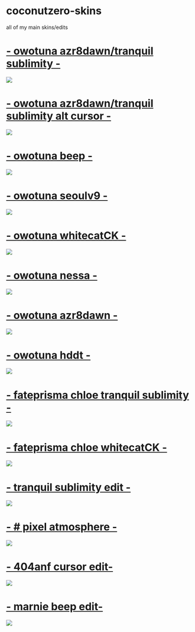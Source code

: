 # coconutzero-skins

all of my main skins/edits 

# [- owotuna azr8dawn/tranquil sublimity -](https://drive.google.com/open?id=1fjnH2hA6GUGCm-W8CNT8m8ZmdIGRdWqj)
![](https://imgur.com/OPdhegI.jpg)

# [- owotuna azr8dawn/tranquil sublimity alt cursor -](https://drive.google.com/open?id=1QFRBZdxq0ji5ZwqC3ARdyBpQqFxOistc)
![](https://imgur.com/yWBG2hv.jpg)

# [- owotuna beep -](https://drive.google.com/open?id=1A8PMX58gVdqgn5-uOUqhFfyQHg6s_3W9)
![](https://imgur.com/StjTqL7.jpg)

# [- owotuna seoulv9 -](https://drive.google.com/open?id=1b6lHzr2cQqlxMRZC022fhLevQoJSnMae)
![](https://imgur.com/ZgzcLfd.jpg)

# [- owotuna whitecatCK -](https://drive.google.com/open?id=1CLHSHwwO1n_7rqS3J1EQW8ZI8oGMf2ew)
![](https://imgur.com/G9FestQ.jpg)

# [- owotuna nessa -](https://drive.google.com/open?id=1sN5y-wvlKG1GHFTjUDC05Epde3OPNl80)
![](https://imgur.com/wwvItxv.jpg)

# [- owotuna azr8dawn -](https://drive.google.com/open?id=1iBED6G-wMRdEO7J8V00NwBmOo4mOXqy0)
![](https://imgur.com/Q9AuPAv.jpg)

# [- owotuna hddt -](https://drive.google.com/open?id=1St7qriJOHeHe7fBc5ucJFbZtPP1glq85)
![](https://imgur.com/yAWyRJk.jpg)

# [- fateprisma chloe tranquil sublimity  -](https://drive.google.com/open?id=1SfOlBDhjGw27WOYvbpA9ZrJ06-q7qJp4)
![](https://imgur.com/mHP718v.jpg)

# [- fateprisma chloe whitecatCK  -](https://drive.google.com/open?id=1dZqTDXVgtrq3CelWGE9IkD7XTR3Gjq9j)
![](https://imgur.com/BeH66D7.jpg)

# [- tranquil sublimity edit -](https://drive.google.com/open?id=1pfQSGp_Ax0-rAO1Xp7E_gWSlxNrykB4p)
![](https://imgur.com/AE9nsBt.jpg)

# [- # pixel atmosphere -](https://drive.google.com/open?id=1AaWtMmhu-XUwH6u7a3q0JoY8lLWS_Czi)
![](https://imgur.com/s52dRVb.jpg)

# [- 404anf cursor edit-](https://drive.google.com/open?id=1OkBFsXlkBdmP2Y6ZJlyfdJEdOsOSRQH9)
![](https://imgur.com/q0aQ5pN.jpg)

# [- marnie beep edit-](https://drive.google.com/open?id=17vhz01QMfhTtEGguM9Fjj8sL1iQ92mLv)
![](https://imgur.com/8VtuFPL.jpg)

















